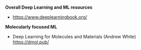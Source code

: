 **Overall Deep Learning and ML resources**

- https://www.deeplearningbook.org/

**Molecularly focused ML**

- Deep Learning for Molecules and Materials (Andrew White) https://dmol.pub/
